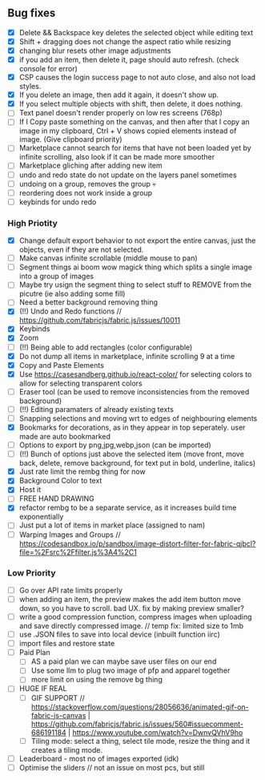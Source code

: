 ## Bug fixes

- [x] Delete && Backspace key deletes the selected object while editing text
- [x] Shift + dragging does not change the aspect ratio while resizing
- [x] changing blur resets other image adjustments
- [x] if you add an item, then delete it, page should auto refresh. (check console for error)
- [x] CSP causes the login success page to not auto close, and also not load styles.
- [x] If you delete an image, then add it again, it doesn't show up.
- [x] If you select multiple objects with shift, then delete, it does nothing.
- [ ] Text panel doesn't render properly on low res screens (768p)
- [ ] If I Copy paste something on the canvas, and then after that I copy an image in my clipboard, Ctrl + V shows copied elements instead of image. (Give clipboard priority)
- [ ] Marketplace cannot search for items that have not been loaded yet by infinite scrolling, also look if it can be made more smoother
- [ ] Marketplace gliching after adding new item
- [ ] undo and redo state do not update on the layers panel sometimes
- [ ] undoing on a group, removes the group 💀
- [ ] reordering does not work inside a group
- [ ] keybinds for undo redo

### High Priotity

- [x] Change default export behavior to not export the entire canvas, just the objects, even if they are not selected.
- [ ] Make canvas infinite scrollable (middle mouse to pan)
- [ ] Segment things ai boom wow magick thing which splits a single image into a group of images
- [ ] Maybe try usign the segment thing to select stuff to REMOVE from the picutre (ie also adding some fill)
- [ ] Need a better background removing thing
- [x] (!!) Undo and Redo functions // https://github.com/fabricjs/fabric.js/issues/10011
- [x] Keybinds
- [x] Zoom
- [ ] (!!) Being able to add rectangles (color configurable)
- [x] Do not dump all items in marketplace, infinite scrolling 9 at a time
- [x] Copy and Paste Elements
- [x] Use https://casesandberg.github.io/react-color/ for selecting colors to allow for selecting transparent colors
- [ ] Eraser tool (can be used to remove inconsistencies from the removed background)
- [ ] (!!) Editing paramaters of already existing texts
- [ ] Snapping selections and moving wrt to edges of neighbouring elements
- [x] Bookmarks for decorations, as in they appear in top seperately. user made are auto bookmarked
- [ ] Options to export by png,jpg,webp,json (can be imported)
- [ ] (!!) Bunch of options just above the selected item (move front, move back, delete, remove background, for text put in bold, underline, italics)
- [x] Just rate limit the rembg thing for now
- [x] Background Color to text
- [x] Host it
- [ ] FREE HAND DRAWING
- [x] refactor rembg to be a separate service, as it increases build time exponentially
- [ ] Just put a lot of items in market place (assigned to nam)
- [ ] Warping Images and Groups // https://codesandbox.io/p/sandbox/image-distort-filter-for-fabric-qjbcl?file=%2Fsrc%2Ffilter.js%3A4%2C1

### Low Priority

- [ ] Go over API rate limits properly
- [ ] when adding an item, the preview makes the add item button move down, so you have to scroll. bad UX. fix by making preview smaller?
- [ ] write a good compression function, compress images when uploading and save directly compressed image. // temp fix: limited size to 1mb
- [ ] use .JSON files to save into local device (inbuilt function iirc)
- [ ] import files and restore state
- [ ] Paid Plan
  - [ ] AS a paid plan we can maybe save user files on our end
  - [ ] Use some llm to plug two image of pfp and apparel together
  - [ ] more limit on using the remove bg thing
- [ ] HUGE IF REAL
  - [ ] GIF SUPPORT // https://stackoverflow.com/questions/28056636/animated-gif-on-fabric-js-canvas | https://github.com/fabricjs/fabric.js/issues/560#issuecomment-686191184 | https://www.youtube.com/watch?v=DwnvQVhV9ho
  - [ ] Tiling mode: select a thing, select tile mode, resize the thing and it creates a tiling mode.
- [ ] Leaderboard - most no of images exported (idk)
- [ ] Optimise the sliders // not an issue on most pcs, but still
